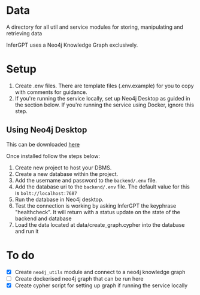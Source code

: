 # Data

A directory for all util and service modules for storing, manipulating and retrieving data

InferGPT uses a Neo4j Knowledge Graph exclusively.

# Setup

1. Create .env files. There are template files (.env.example) for you to copy with comments for guidance.
2. If you're running the service locally, set up Neo4j Desktop as guided in the section below.
If you're running the service using Docker, ignore this step.

## Using Neo4j Desktop

This can be downloaded [here](https://neo4j.com/download/)

Once installed follow the steps below:

1. Create new project to host your DBMS.
2. Create a new database within the project.
3. Add the username and password to the `backend/.env` file.
4. Add the database uri to the `backend/.env` file. The default value for this is `bolt://localhost:7687`
5. Run the database in Neo4j desktop.
6. Test the connection is working by asking InferGPT the keyphrase "healthcheck". 
It will return with a status update on the state of the backend and database
7. Load the data located at data/create_graph.cypher into the database and run it

# To do

- [x] Create `neo4j_utils` module and connect to a neo4j knowledge graph
- [ ] Create dockerised neo4j graph that can be run here
- [x] Create cypher script for setting up graph if running the service locally
